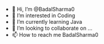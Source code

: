 - 👋 Hi, I’m @BadalSharma0
- 👀 I’m interested in Coding
- 🌱 I’m currently learning Java
- 💞️ I’m looking to collaborate on ...
- 📫 How to reach me BadalSharma0

<!---
BadalSharma0/BadalSharma0 is a ✨ special ✨ repository because its `README.md` (this file) appears on your GitHub profile.
You can click the Preview link to take a look at your changes.
--->
